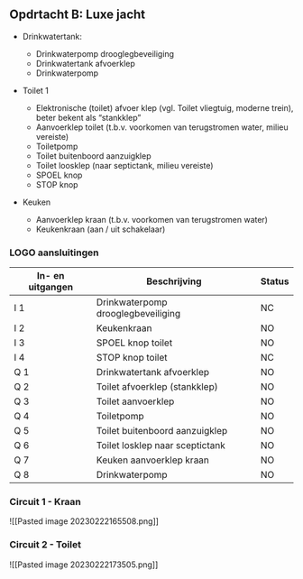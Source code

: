 ```toc
```
## Opdrtacht B: Luxe jacht
-  Drinkwatertank:
	-  Drinkwaterpomp drooglegbeveiliging
	- Drinkwatertank afvoerklep
	- Drinkwaterpomp 

- Toilet 1
	-  Elektronische (toilet) afvoer klep (vgl. Toilet vliegtuig, moderne trein), beter bekent als “stankklep”
	- Aanvoerklep toilet (t.b.v. voorkomen van terugstromen water, milieu vereiste)
	- Toiletpomp
	- Toilet buitenboord aanzuigklep
	- Toilet loosklep (naar septictank, milieu vereiste)
	- SPOEL knop
	- STOP knop

- Keuken 
	- Aanvoerklep kraan (t.b.v. voorkomen van terugstromen water)
	- Keukenkraan (aan / uit schakelaar)


### LOGO aansluitingen
| In- en uitgangen | Beschrijving                       | Status |
| ---------------- | ---------------------------------- | ------ |
| I 1               | Drinkwaterpomp drooglegbeveiliging | NC     |
| I 2               | Keukenkraan                        | NO     |
| I 3               | SPOEL knop toilet                  | NO     |
| I 4               | STOP knop toilet                   | NC     |
| Q 1               | Drinkwatertank afvoerklep          | NO     |
| Q 2               | Toilet afvoerklep (stankklep)      | NO     |
| Q 3               | Toilet aanvoerklep                 | NO     |
| Q 4               | Toiletpomp                         | NO     |
| Q 5               | Toilet buitenboord aanzuigklep     | NO     |
| Q 6               | Toilet losklep naar sceptictank    | NO     |
| Q 7               | Keuken aanvoerklep kraan           | NO     |
| Q 8               | Drinkwaterpomp                     | NO       |

### Circuit 1 - Kraan
![[Pasted image 20230222165508.png]]

### Circuit  2 - Toilet
![[Pasted image 20230222173505.png]]

